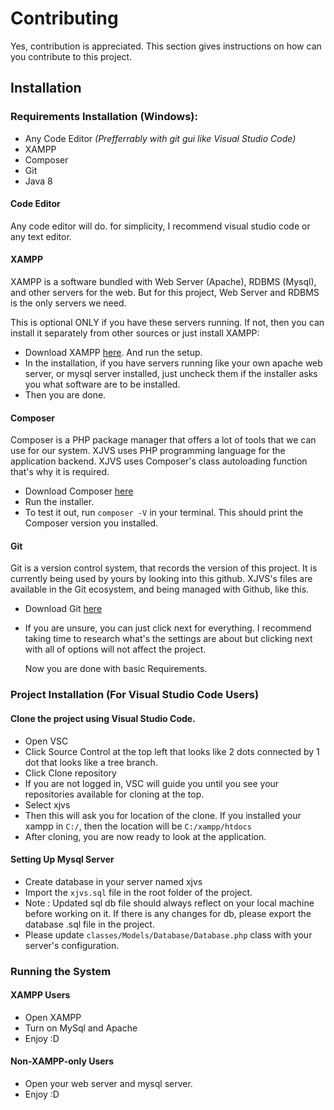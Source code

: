 # Contributing
Yes, contribution is appreciated. This section gives instructions on how can you contribute to this project.
## Installation

### Requirements Installation (Windows):
- Any Code Editor *(Prefferrably with git gui like Visual Studio Code)*
- XAMPP
- Composer
- Git
- Java 8

#### Code Editor
Any code editor will do. for simplicity, I recommend visual studio code or any text editor.

#### XAMPP
XAMPP is a software bundled with Web Server (Apache), RDBMS (Mysql), and other servers for the web. But for this project, Web Server and RDBMS is the only servers we need.

This is optional ONLY if you have these servers running. If not, then you can install it separately from other sources or just install XAMPP:

- Download XAMPP [here](https://www.apachefriends.org/). And run the setup.
- In the installation, if you have servers running like your own apache web server, or mysql server installed, just uncheck them if the installer asks you what software are to be installed.
- Then you are done.

#### Composer
Composer is a PHP package manager that offers a lot of tools that we can use for our system. XJVS uses PHP programming language for the application backend. XJVS uses Composer's class autoloading function that's why it is required.

- Download Composer [here](https://getcomposer.org/download/)
- Run the installer.
- To test it out, run `composer -V` in your terminal. This should print the Composer version you installed.

#### Git
Git is a version control system, that records the version of this project. It is currently being used by yours by looking into this github. XJVS's files are available in the Git ecosystem, and being managed with Github, like this.

- Download Git [here](https://git-scm.com/download/win)
- If you are unsure, you can just click next for everything. I recommend taking time to research what's the settings are about but clicking next with all of options will not affect the project.

  Now you are done with basic Requirements.

### Project Installation (For Visual Studio Code Users)
#### Clone the project using Visual Studio Code.
  - Open VSC
  - Click Source Control at the top left that looks like 2 dots connected by 1 dot that looks like a tree branch.
  - Click Clone repository
  - If you are not logged in, VSC will guide you until you see your repositories available for cloning at the top.
  - Select xjvs
  - Then this will ask you for location of the clone. If you installed your xampp in `C:/`, then the location will be `C:/xampp/htdocs` 
  - After cloning, you are now ready to look at the application.
    
#### Setting Up Mysql Server
  - Create database in your server named xjvs
  - Import the `xjvs.sql` file in the root folder of the project.
  - Note : Updated sql db file should always reflect on your local machine before working on it. If there is any changes for db, please export the database .sql file in the project.
  - Please update `classes/Models/Database/Database.php` class with your server's configuration. 
    
### Running the System 
#### XAMPP Users 
  - Open XAMPP
  - Turn on MySql and Apache
  - Enjoy :D
#### Non-XAMPP-only Users
  - Open your web server and mysql server.
  - Enjoy :D
